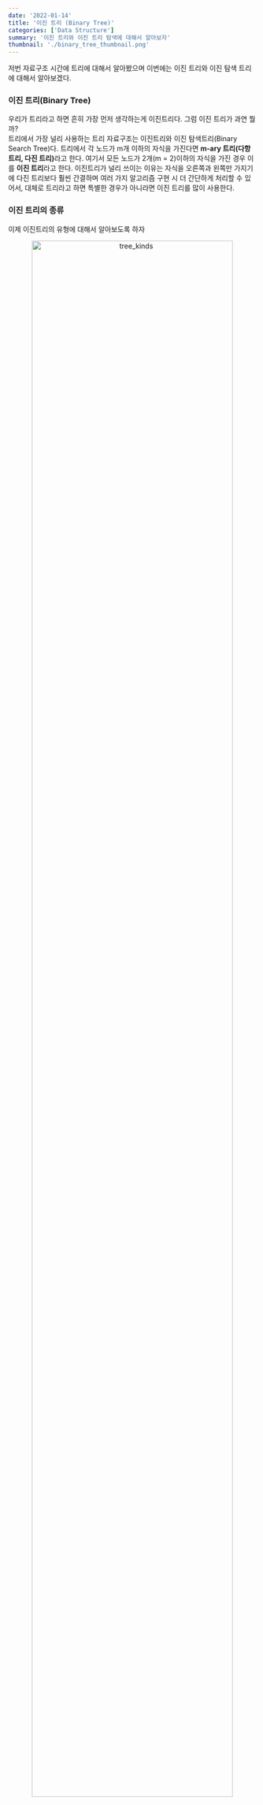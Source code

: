 ```yaml
---
date: '2022-01-14'
title: '이진 트리 (Binary Tree)'
categories: ['Data Structure']
summary: '이진 트리와 이진 트리 탐색에 대해서 알아보자'
thumbnail: './binary_tree_thumbnail.png'
---
```


저번 자료구조 시간에 트리에 대해서 알아봤으며 이번에는 이진 트리와 이진 탐색 트리에 대해서 알아보겠다.

### 이진 트리(Binary Tree)

우리가 트리라고 하면 흔히 가장 먼저 생각하는게 이진트리다. 그럼 이진 트리가 과연 뭘까?  
트리에서 가장 널리 사용하는 트리 자료구조는 이진트리와 이진 탐색트리(Binary Search Tree)다.
트리에서 각 노드가 m개 이하의 자식을 가진다면 <b>m-ary 트리(다항 트리, 다진 트리)</b>라고 한다.
여기서 모든 노드가 2개(m = 2)이하의 자식을 가진 경우 이를 <b>이진 트리</b>라고 한다.
이진트리가 널리 쓰이는 이유는 자식을 오른쪽과 왼쪽만 가지기에 다진 트리보다 훨씬 간결하며 여러 가지 알고리즘 구현 시 더 간단하게 처리할 수 있어서, 대체로 트리라고 하면 특별한 경우가 아니라면 이진 트리를 많이 사용한다.

### 이진 트리의 종류

이제 이진트리의 유형에 대해서 알아보도록 하자

<p align="center"><img src='/images/DataStructure/BinaryTree/tree_kinds.png' width='90%' alt='tree_kinds' /><p>

**정 이진 트리(Full Binary Tree):** 모든 노드가 0개 또는 2개의 자식 노드를 가진다.  
**완전 이진 트리(Complete Binary Tree):** 마지막 레벨을 제외하고 모든 레벨이 완전히 채워져 있으며 마지막 레벨의 노드는 가장 왼쪽부터 채워진다.  
**포화 이진 트리(Perfect Binary Tree):** 모든 노드가 2개의 자식을 가지고 있으며, 모든 리프 노드가 동일한 깊이 또는 레벨을 가진다.

### 이진 탐색 트리(Binary Search Tree)

이진 탐색 트리는 고정된 데이터 집합에서만 가능한 이진 탐색의 단점을 보완한 이진 탐색을 위한 이진트리다.  
그렇다면, 이진트리와 이진 탐색 트리의 다른 점은 무엇일까?  
<br/>
이진 탐색 트리는 다음과 같은 규칙을 가지고 있다.

> 왼쪽 자식 노드는 루트 노드보다 작고 오른쪽 자식 노드는 루트 노드보다 크다.  
> 왼쪽과 오른쪽 서브 트리 또한 이진 탐색 트리이다.

<p align="center"><img src='/images/DataStructure/BinaryTree/binary_tree.png' width='50%' alt='tree_kinds' /><p>

위 그림 처럼 이진 트리를 유지하며 루트 키 값을 기준보다 작은 것은 <b>왼쪽 서브 트리</b>, 큰 것은 <b>오른쪽 서브 트리</b>를 유지하는 구조다.
이진 탐색 트리에서 이진 탐색은 기본 적인 이진 탐색과 별반 다르진 않다. 다만, 고정된 배열의 이진 탐색에서의 중앙요소(mid)가 이진 탐색 트리에서는
루트 노드와 부모 노드들이 그 역할을 맞게 된다.

### 이진 트리 구현

우선 이진 트리는 값을 넣는 value와 왼쪽 자식노드(left)와 오른쪽 자식노드(right)를 갖는다.

```javascript
class Node {
  constructor(value) {
    this.value = value
    this.left = null
    this.right = null
  }
}
```

이진 트리에 삽입, 삭제를 기본적으로 구현하며 삭제 시 필요한 findMinNode 함수도 구현한다.  
findMinNode 함수에 대해선 뒤에서 설명하겠다.  
그다음 이진 트리 탐색과 트리 순회(전위, 중위, 후위)에 대해서도 구현할 것이다.

```javascript
class BinarySearchTree {
  constructor() {
    this.root = null
  }
  // insert(value)
  // remove(value)

  // findMinNode()
  // inorder(node)
  // preorder(node)
  // postorder(node)
  // search(node)
}
```

우선 삽입의 경우를 보면 insert(value)와 insertNode(node, newNode) 메서드가 있다.  
**insert(value)**  
새로운 노드를 생성한 후 트리가 비어있다면 이 노드를 root로 만들고 그렇지 않으면 insertNode 함수를 호출한다.

<p align="center"><img src='/images/DataStructure/BinaryTree/binary_tree_add.png' width='70%' alt='tree_kinds' /><p>

**insertNode(node, newNode)**  
주어진 값을 현재 노드의 데이터와 비교하며 그에 따라 왼쪽 혹은 오른쪽 서브 트리로 이동하고
새로운 노드를 추가할 수 있는 null 값을 가진 노드를 찾을 때까지 반복한다.

```javascript
  insert(value) {
    let newNode = new Node(value);
    if (this.root === null) this.root = newNode;
    else this.insertNode(this.root, newNode);
  }
  insertNode(node, newNode) {
    if (newNode.value < node.value) {
      if (node.left === null) node.left = newNode;
      else this.insertNode(node.left, newNode);
    } else {
      if (node.right === null) node.right = newNode;
      else this.insertNode(node.right, newNode);
    }
  }
```

삭제의 경우에는 remove(value)와 removeNode(node, value) 메서드가 있다.  
**remove(value)**  
root와 주어진 값을 전달하여 removeNode함수를 호출하고 함수에서 반환된 값으로 트리의 루트를 업데이트 한다.

**removeNode(node, value)**  
주어진 값이 있는 노드를 탐색하고 다음 단계를 수행한다.

<p align="center"><img src='/images/DataStructure/BinaryTree/binary_tree_delete1.png' width='50%' alt='binary_tree_delete1' /></p>

**자식노드가 없는 경우:** 가장 말단 노드는 자식이 없기에 쉽게 제거할 수 있다.

<p align="center"><img src='/images/DataStructure/BinaryTree/binary_tree_delete2.png' width='50%' alt='binary_tree_delete2' /></p>

**하나의 자식노드가 있는 경우:** 노드에 왼쪽 자식노드가 있다면 부모 노드에 왼쪽 자식노드를 업데이트하고 마찬가지로 오른쪽 자식 노드가 있다면
부모 노드에 오른쪽 자식노드를 업데이트하고 기존 자식 노드는 제거한다.

<p align="center"><img src='/images/DataStructure/BinaryTree/binary_tree_delete3.png' width='60%' alt='binary_tree_delete3' /></p>

**둘다 존재하는 경우:** 두개의 자식 노드가 있다면 항상 오른쪽 서브트리에서 가장 작은 최소값 노드를 찾아 해당 노드로 부모 노드를 교체하고
해당 서브 트리에서 최솟값 노드를 삭제해준다.

```javascript
  remove (value) {
    this.root = this.removeNode(this.root, value);
  }
  removeNode (node, key) {
    if (node === null) return null;
    else if (key < node.value) {
      node.left = this.removeNode(node.left, key);
      return node;
    }
    else if (key > node.value) {
      node.right = this.removeNode(node.right, key);
      return node;
    } else {
      // 자식 노드가 없는 경우
      if (node.left === null && node.right === null) {
        node = null;
        return node;
      }
      // 자식 노드가 하나일 때
      if (node.left === null) {
        node = node.right;
        return node;
      } else if (node.right === null) {
        node = node.left;
        return node;
      }
      // 자식 노드가 두개 일 때 가장 최소 노드를 오른쪽 서브트리에서 찾고 지우려는 노드 자리에 넣어준다.
      // 만약 최소 노드를 찾았지만 해당 노드가 오른쪽 자식 노드를 가지고 있는 경우도 있다.
      // 이때 removeNode함수를 실행하여 해당 노드의 오른쪽 자식 노드를 해당 노드의 자리로 옮겨준다.
      let aux = this.findMinNode(node.right);
      node.value = aux.value;

      node.right = this.removeNode(node.right, aux.value);
      return node;
    }
  }
```

자식 노드가 둘다 존재할 때 오른쪽 서브 트리에서 최소값 노드를 찾기 위해 왼쪽 자식에 null인 노드를 찾을 때까지 왼쪽 서브 트리로 계속 이동한다.

```javascript
  findMinNode(node) {
    if(node.left === null) return node;
    else return this.findMinNode(node.left);
  }
```

### 트리 순회

이진 검색 트리를 탐색하는 다양한 방법이 있다.
<br/><br/>
**전위 순회 (Preorder Traversal)**  
전위 순회는 깊이 우선 순회(DFT, Depth-First-Traversal)라고도 한다.
트리를 복사하거나, 전위 표기법을 구하는데 주로 사용되는데 이유는 트리를 복사할 때는 부모노드가 자식노드보다 먼저 생성되어야하기 때문이다.

전위 순회는 다음과 같은 방법으로 진행한다.

<p align="center"><img src='/images/DataStructure/BinaryTree/preorder.png' width='60%' alt='binary_tree_delete3' /></p>

**Root 노드 방문 -> 왼쪽 서브 트리 순회 -> 오른쪽 서브트리 순회**

```javascript
preorder(node)
{
  if (node !== null) {
    console.log(node.value)
    this.preorder(node.left)
    this.preorder(node.right)
  }
}
```

**중위 순회**  
중위 순회는 왼쪽 오른쪽 대칭 순서로 순회를 하기에 대칭 순회(Symmetric traversal)라고도 한다.
중위 순회는 이진 탐색 트리에서 오름차순 또는 내림차순으로 값을 가져올 때 사용된다.

중위 순회는 다음과 같은 방법으로 진행한다.

<p align="center"><img src='/images/DataStructure/BinaryTree/inorder.png' width='60%' alt='binary_tree_delete3' /></p>

**왼쪽 서브 트리 순회 -> Root 노드 방문 -> 오른쪽 서브트리 순회**

```javascript
inorder(node)
{
  if (node !== null) {
    this.inorder(node.left)
    console.log(node.value)
    this.inorder(node.right)
  }
}
```

**후위 순회**  
후위 순회는 주로 트리를 삭제하는데 사용된다.
이유는 부모 노드를 삭제하기 전에 자식 노드를 삭제하는 순으로 노드를 삭제해야하기 때문이다.

후위 순회는 다음과 같은 방법으로 진행한다.

<p align="center"><img src='/images/DataStructure/BinaryTree/postorder.png' width='60%' alt='binary_tree_delete3' /></p>

**왼쪽 서브 트리 순회 -> 오른쪽 서브트리 순회 -> Root 노드 방문**

```javascript
postorder(node)
{
  if (node !== null) {
    this.postorder(node.left)
    this.postorder(node.right)
    console.log(node.value)
  }
}
```

### 이진 트리 탐색 하기

전체 트리에서 값을 이용하여 노드를 탐색한다.  
만약 일치하는 노드가 없다면 null을 반환한다.  
검색한 값보다 부모노드가 작다면 왼쪽 서브 트리를, 크다면 오른쪽 서브 트리로 이동하며 검색한 값과 일치하는 노드가 나올 때까지 탐색을 반복하면 된다.

```javascript
search(node, value)
{
  if (node === null) return null
  else if (data < node.value) return this.search(node.left, value)
  else if (data > node.value) return this.search(node.right, value)
  else return node
}
```

### 이진 탐색 트리 VS 해시 테이블

기본적으로 이진 탐색 트리와 해시 테이블은 모두 키 & 값 형태로 자료를 저장하는 자료구조이며 사용성 측면에는 유사한 인터페이스를 가지고 있다.  
그러나 둘의 가장 큰 차이점은 정렬방식이다. 이진 탐색 트리는 값의 크기에 따라 삽입/삭제 시 마다 정렬이 이루어 지지만 해시 테이블은 그렇지 않다.
탐색의 경우에도 해시는 key 값에 따라 저장된 위치를 찾아 O(1)의 일정한 탐색 성능을 가지지만 이진 탐색트리는 평균 O(logn) 최악은 O(n)의 성능을 제공한다.

따라서 대부분의 작업에서 해시 테이블이 이진 탐색 트리보단 빠르나 순서와 밀접한 데이터를 다루거나 정렬 형태를 유지해야 하는 등에서는 이진 탐색 트리가 낫다.
